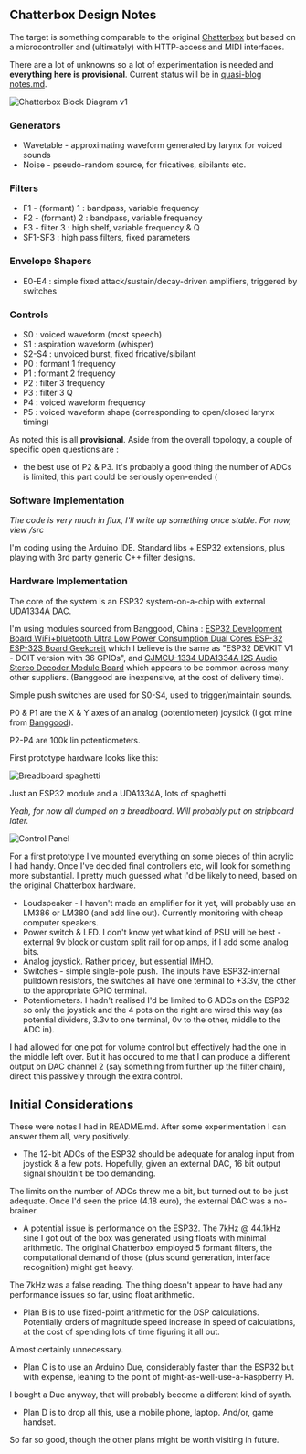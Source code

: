 ## Chatterbox Design Notes

The target is something comparable to the original [Chatterbox](https://github.com/danja/chatterbox/blob/master/reference/Chatterbox-1976.pdf) but based on a microcontroller and (ultimately) with HTTP-access and MIDI interfaces.

There are a lot of unknowns so a lot of experimentation is needed and **everything here is provisional**. Current status will be in [quasi-blog notes.md](https://github.com/danja/chatterbox/blob/master/notes.md).

![Chatterbox Block Diagram v1](https://github.com/danja/chatterbox/blob/master/media/block-diagram_v1.png "Chatterbox Block Diagram")

### Generators
 * Wavetable - approximating waveform generated by larynx for voiced sounds
 * Noise - pseudo-random source, for fricatives, sibilants etc.

### Filters
 * F1 - (formant) 1 : bandpass, variable frequency
 * F2 - (formant) 2 : bandpass, variable frequency
 * F3 - filter 3 : high shelf, variable frequency & Q
 * SF1-SF3 : high pass filters, fixed parameters

### Envelope Shapers
 * E0-E4 : simple fixed attack/sustain/decay-driven amplifiers, triggered by switches

### Controls
 * S0 : voiced waveform (most speech)
 * S1 : aspiration waveform (whisper)
 * S2-S4 : unvoiced burst, fixed fricative/sibilant
 * P0 : formant 1 frequency
 * P1 : formant 2 frequency
 * P2 : filter 3 frequency
 * P3 : filter 3 Q
 * P4 : voiced waveform frequency
 * P5 : voiced waveform shape (corresponding to open/closed larynx timing)

As noted this is all **provisional**. Aside from the overall topology, a couple of specific open questions are :

* the best use of P2 & P3. It's probably a good thing the number of ADCs is limited, this part could be seriously open-ended (

### Software Implementation

*The code is very much in flux, I'll write up something once stable. For now, view /src*

I'm coding using the Arduino IDE. Standard libs + ESP32 extensions, plus playing with 3rd party generic C++ filter designs.

### Hardware Implementation

The core of the system is an ESP32 system-on-a-chip with external UDA1334A DAC.

I'm using modules sourced from Banggood, China : [ESP32 Development Board WiFi+bluetooth Ultra Low Power Consumption Dual Cores ESP-32 ESP-32S Board Geekcreit](https://www.banggood.com/ESP32-Development-Board-WiFibluetooth-Ultra-Low-Power-Consumption-Dual-Cores-ESP-32-ESP-32S-Board-p-1109512.html) which I believe is the same as "ESP32 DEVKIT V1 - DOIT version with 36 GPIOs", and [CJMCU-1334 UDA1334A I2S Audio Stereo Decoder Module Board](https://www.banggood.com/CJMCU-1334-UDA1334A-I2S-Audio-Stereo-Decoder-Module-Board-3_3V-5V-p-1296295.html) which appears to be common across many other suppliers. (Banggood are inexpensive, at the cost of delivery time).

Simple push switches are used for S0-S4, used to trigger/maintain sounds.

P0 & P1 are the X & Y axes of an analog (potentiometer) joystick (I got mine from [Banggood](https://www.banggood.com/Joystick-potentiometer-JH-D202X-R2R4-10K-2D-Monitor-Keyboard-ball-controller-For-Photographic-Film-p-1144188.html)).

P2-P4 are 100k lin potentiometers.

First prototype hardware looks like this:

![Breadboard spaghetti](https://github.com/danja/chatterbox/blob/master/media/prototype1-hardware-breadboard.jpg "Breadboard spaghetti")

Just an ESP32 module and a UDA1334A, lots of spaghetti. 

*Yeah, for now all dumped on a breadboard. Will probably put on stripboard later.*

![Control Panel](https://github.com/danja/chatterbox/blob/master/media/prototype1-hardware-case.jpg "Control Panel")

For a first prototype I've mounted everything on some pieces of thin acrylic I had handy. Once I've decided final controllers etc, will look for something more substantial. I pretty much guessed what I'd be likely to need, based on the original Chatterbox hardware.

* Loudspeaker - I haven't made an amplifier for it yet, will probably use an LM386 or LM380 (and add line out). Currently monitoring with cheap computer speakers.
* Power switch & LED. I don't know yet what kind of PSU will be best - external 9v block or custom split rail for op amps, if I add some analog bits.
* Analog joystick. Rather pricey, but essential IMHO.
* Switches - simple single-pole push. The inputs have ESP32-internal pulldown resistors, the switches all have one terminal to +3.3v, the other to the appropriate GPIO terminal.
* Potentiometers. I hadn't realised I'd be limited to 6 ADCs on the ESP32 so only the joystick and the 4 pots on the right are wired this way (as potential dividers, 3.3v to one terminal, 0v to the other, middle to the ADC in).

I had allowed for one pot for volume control but effectively had the one in the middle left over. But it has occured to me that I can produce a different output on DAC channel 2 (say something from further up the filter chain), direct this passively through the extra control.

## Initial Considerations

These were notes I had in README.md. After some experimentation I can answer them all, very positively.

* The 12-bit ADCs of the ESP32 should be adequate for analog input from joystick & a few pots. Hopefully, given an external DAC, 16 bit output signal shouldn't be too demanding. 

The limits on the number of ADCs threw me a bit, but turned out to be just adequate. Once I'd seen the price (4.18 euro), the external DAC was a no-brainer.

* A potential issue is performance on the ESP32. The 7kHz @ 44.1kHz sine I got out of the box was generated using floats with minimal arithmetic. The original Chatterbox employed 5 formant filters, the computational demand of those (plus sound generation, interface recognition) might get heavy. 

The 7kHz was a false reading. The thing doesn't appear to have had any performance issues so far, using float arithmetic.

* Plan B is to use fixed-point arithmetic for the DSP calculations. Potentially orders of magnitude speed increase in speed of calculations, at the cost of spending lots of time figuring it all out.

Almost certainly unnecessary.

* Plan C is to use an Arduino Due, considerably faster than the ESP32 but with expense, leaning to the point of might-as-well-use-a-Raspberry Pi.

I bought a Due anyway, that will probably become a different kind of synth.

* Plan D is to drop all this, use a mobile phone, laptop. And/or, game handset.

So far so good, though the other plans might be worth visiting in future.







